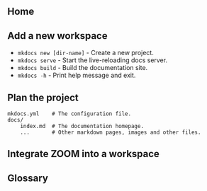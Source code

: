 ## Home

## Add a new workspace

* `mkdocs new [dir-name]` - Create a new project.
* `mkdocs serve` - Start the live-reloading docs server.
* `mkdocs build` - Build the documentation site.
* `mkdocs -h` - Print help message and exit.

## Plan the project 

    mkdocs.yml    # The configuration file.
    docs/
        index.md  # The documentation homepage.
        ...       # Other markdown pages, images and other files.

## Integrate ZOOM into a workspace

## Glossary